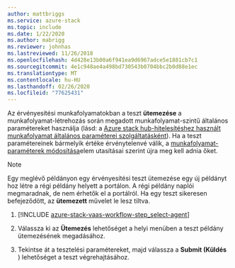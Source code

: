 ```yaml
---
author: mattbriggs
ms.service: azure-stack
ms.topic: include
ms.date: 1/22/2020
ms.author: mabrigg
ms.reviewer: johnhas
ms.lastreviewed: 11/26/2018
ms.openlocfilehash: 4d428e13b00a6f941ea9d6967adce5e1881cb7c1
ms.sourcegitcommit: 4e1c948ae4a498bd730543b0704bbc2b0d88e1ec
ms.translationtype: MT
ms.contentlocale: hu-HU
ms.lasthandoff: 02/26/2020
ms.locfileid: "77625431"
---
```

Az érvényesítési munkafolyamatokban a teszt **ütemezése** a munkafolyamat-létrehozás során megadott munkafolyamat-szintű általános paramétereket használja (lásd: a [Azure stack hub-hitelesítéshez használt munkafolyamat általános paraméterei szolgáltatásként](../azure-stack-vaas-parameters.md)). Ha a teszt paramétereinek bármelyik értéke érvénytelenvé válik, a [munkafolyamat-paraméterek módosítása](../azure-stack-vaas-monitor-test.md#change-workflow-parameters)elem utasításai szerint újra meg kell adnia őket.

> [!NOTE]
> Egy meglévő példányon egy érvényesítési teszt ütemezése egy új példányt hoz létre a régi példány helyett a portálon. A régi példány naplói megmaradnak, de nem érhetők el a portálról. Ha egy teszt sikeresen befejeződött, az **ütemezett** művelet le lesz tiltva.

1. [!INCLUDE [azure-stack-vaas-workflow-step_select-agent](azure-stack-vaas-workflow-step_select-agent.md)]

1. Válassza ki az **Ütemezés** lehetőséget a helyi menüben a teszt példány ütemezésének megadásához.

1. Tekintse át a tesztelési paramétereket, majd válassza a **Submit (Küldés** ) lehetőséget a teszt végrehajtásához.